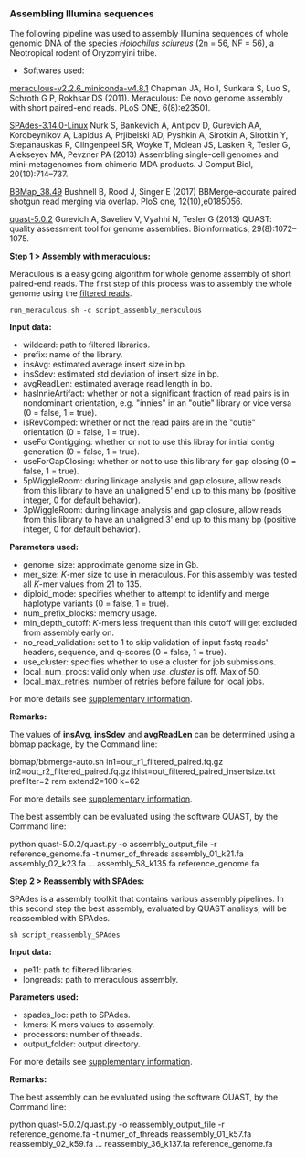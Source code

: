 ### Assembling Illumina sequences

The following pipeline was used to assembly Illumina sequences of whole genomic DNA of the species *Holochilus sciureus* (2n = 56, NF = 56), a Neotropical rodent of Oryzomyini tribe.

- Softwares used:

[meraculous-v2.2.6_miniconda-v4.8.1](https://sourceforge.net/projects/meraculous20/) Chapman JA, Ho I, Sunkara S, Luo S, Schroth G P, Rokhsar DS (2011). Meraculous: De novo genome assembly with short paired-end reads. PLoS ONE, 6(8):e23501.

[SPAdes-3.14.0-Linux](https://cab.spbu.ru/software/spades/) Nurk S, Bankevich A, Antipov D, Gurevich AA, Korobeynikov A, Lapidus A, Prjibelski AD, Pyshkin A, Sirotkin A, Sirotkin Y, Stepanauskas R, Clingenpeel SR, Woyke T, Mclean JS, Lasken R, Tesler G, Alekseyev MA, Pevzner PA (2013) Assembling single-cell genomes and mini-metagenomes from chimeric MDA products. J Comput Biol, 20(10):714–737.

[BBMap_38.49](https://jgi.doe.gov/data-and-tools/bbtools/bb-tools-user-guide/bbmap-guide/) Bushnell B, Rood J, Singer E (2017) BBMerge–accurate paired shotgun read merging via overlap. PloS one, 12(10),e0185056.

[quast-5.0.2](http://quast.sourceforge.net/) Gurevich A, Saveliev V, Vyahhi N, Tesler G (2013) QUAST: quality assessment tool for genome assemblies. Bioinformatics, 29(8):1072–1075.

**Step 1 > Assembly with meraculous:**

Meraculous is a easy going algorithm for whole genome assembly of short paired-end reads. The first step of this process was to assembly the whole genome using the [filtered reads](https://github.com/MoreiraCN/Filtering_Illumina_sequences).

`run_meraculous.sh -c script_assembly_meraculous`

**Input data:**

- wildcard: path to filtered libraries.
- prefix: name of the library.
- insAvg: estimated average insert size in bp.
- insSdev: estimated std deviation of insert size in bp.
- avgReadLen: estimated average read length in bp.
- hasInnieArtifact: whether or not a significant fraction of read pairs is in nondominant orientation, e.g. "innies" in an "outie" library or vice versa (0 = false, 1 = true).
- isRevComped: whether or not the read pairs are in the "outie" orientation (0 = false, 1 = true).
- useForContigging: whether or not to use this libray for initial contig generation (0 = false, 1 = true).
- useForGapClosing: whether or not to use this library for gap closing (0 = false, 1 = true).
- 5pWiggleRoom: during linkage analysis and gap closure, allow reads from this library to have an unaligned 5' end up to this many bp (positive integer, 0 for default behavior).
- 3pWiggleRoom: during linkage analysis and gap closure, allow reads from this library to have an unaligned 3' end up to this many bp (positive integer, 0 for default behavior).

**Parameters used:**

- genome_size: approximate genome size in Gb.
- mer_size: *K*-mer size to use in meraculous. For this assembly was tested all *K*-mer values from 21 to 135.
- diploid_mode: specifies whether to attempt to identify and merge haplotype variants (0 = false, 1 = true).
- num_prefix_blocks: memory usage.
- min_depth_cutoff: *K*-mers less frequent than this cutoff will get excluded from assembly early on.
- no_read_validation: set to 1 to skip validation of input fastq reads' headers, sequence, and q-scores (0 = false, 1 = true).
- use_cluster: specifies whether to use a cluster for job submissions.
- local_num_procs: valid only when *use_cluster* is off. Max of 50.
- local_max_retries: number of retries before failure for local jobs.

For more details see [supplementary information](http://1ofdmq2n8tc36m6i46scovo2e.wpengine.netdna-cdn.com/wp-content/uploads/2014/12/Manual.pdf).

**Remarks:**

The values of **insAvg, insSdev** and **avgReadLen** can be determined using a bbmap package, by the Command line:

bbmap/bbmerge-auto.sh in1=out_r1_filtered_paired.fq.gz in2=out_r2_filtered_paired.fq.gz ihist=out_filtered_paired_insertsize.txt prefilter=2 rem extend2=100 k=62

For more details see [supplementary information](https://jgi.doe.gov/data-and-tools/bbtools/bb-tools-user-guide/bbmerge-guide/).

The best assembly can be evaluated using the software QUAST, by the Command line: 

python quast-5.0.2/quast.py -o assembly_output_file -r reference_genome.fa -t numer_of_threads assembly_01_k21.fa assembly_02_k23.fa ... assembly_58_k135.fa reference_genome.fa

**Step 2 > Reassembly with SPAdes:**

SPAdes is a assembly toolkit that contains various assembly pipelines. In this second step the best assembly, evaluated by QUAST analisys, will be reassembled with SPAdes.

`sh script_reassembly_SPAdes`

**Input data:**

- pe11: path to filtered libraries.
- longreads: path to meraculous assembly.

**Parameters used:**

- spades_loc: path to SPAdes.
- kmers: K-mers values to assembly.
- processors: number of threads.
- output_folder: output directory.

For more details see [supplementary information](https://cab.spbu.ru/files/release3.12.0/manual.html).

**Remarks:**

The best assembly can be evaluated using the software QUAST, by the Command line: 

python quast-5.0.2/quast.py -o reassembly_output_file -r reference_genome.fa -t numer_of_threads reassembly_01_k57.fa reassembly_02_k59.fa ... reassembly_36_k137.fa reference_genome.fa

